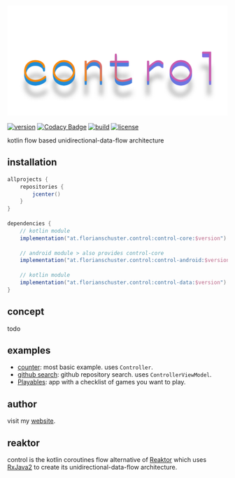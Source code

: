 ![logo](.media/control.png)

[![version](https://img.shields.io/github/v/tag/floschu/control?color=blue&label=version)](https://bintray.com/flosch/control) [![Codacy Badge](https://api.codacy.com/project/badge/Grade/39072347acb94bf79651d7f16bfa63ca)](https://www.codacy.com/manual/floschu/control?utm_source=github.com&amp;utm_medium=referral&amp;utm_content=floschu/control&amp;utm_campaign=Badge_Grade) [![build](https://github.com/floschu/control/workflows/build/badge.svg)](https://github.com/floschu/control/actions) [![license](https://img.shields.io/badge/license-Apache%202.0-blue.svg)](LICENSE)

kotlin flow based unidirectional-data-flow architecture

## installation

``` groovy
allprojects {
    repositories {
        jcenter()
    }
}

dependencies {
    // kotlin module
    implementation("at.florianschuster.control:control-core:$version")
    
    // android module > also provides control-core
    implementation("at.florianschuster.control:control-android:$version")
    
    // kotlin module
    implementation("at.florianschuster.control:control-data:$version")
}
```

## concept

todo

## examples

*   [counter](example-counter): most basic example. uses `Controller`.
*   [github search](example-github): github repository search. uses `ControllerViewModel`.
*   [Playables](https://github.com/floschu/Playables): app with a checklist of games you want to play.

## author

visit my [website](https://florianschuster.at/).

## reaktor

control is the kotlin coroutines flow alternative of [Reaktor](https://github.com/floschu/Reaktor/) which uses [RxJava2](https://github.com/ReactiveX/RxJava) to create its unidirectional-data-flow architecture.
